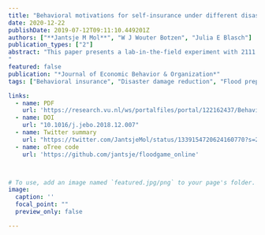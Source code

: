 ```yaml
---
title: "Behavioral motivations for self-insurance under different disaster risk insurance schemes"
date: 2020-12-22
publishDate: 2019-07-12T09:11:10.449201Z
authors: ["**Jantsje M Mol**", "W J Wouter Botzen", "Julia E Blasch"]
publication_types: ["2"]
abstract: "This paper presents a lab-in-the-field experiment with 2111 Dutch homeowners in floodplain areas to examine the impacts of financial incentives and behavioral motivations for self-insurance under different flood insurance schemes. We experimentally varied the insurance type (mandatory public versus voluntary private) and the availability of a premium discount incentive for investing in flood damage mitigation measures. This set-up allowed us to examine the existence of moral hazard, advantageous selection and the behavioral motivations of individual agents who face these different insurance types, without the selection bias that makes a causal inference from survey studies problematic. The main results show that a premium discount can increase investments in self-insurance under both private and public insurance. Moreover, we find no support for moral hazard in our natural disaster insurance market, but we do find a substantial share of cautious people who invest both in private insurance as well as in self-insurance, indicating advantageous selection. The results have implications for the design of insurance schemes to cope with increasing natural disaster risks.
"
featured: false
publication: "*Journal of Economic Behavior & Organization*"
tags: ["Behavioral insurance", "Disaster damage reduction", "Flood preparedness", "Homeowners", "Lab-in-the-field experiment", "Self-insurance"]

links:
  - name: PDF
    url: 'https://research.vu.nl/ws/portalfiles/portal/122162437/Behavioral_motivations_for_selfinsurance_under_different_disaster_risk_insurance_schemes.pdf'  
  - name: DOI
    url: "10.1016/j.jebo.2018.12.007"
  - name: Twitter summary
    url: "https://twitter.com/JantsjeMol/status/1339154720624160770?s=20&t=OfQ1-KtDWLEx2ATTpR1Taw"
  - name: oTree code
    url: 'https://github.com/jantsje/floodgame_online'



# To use, add an image named `featured.jpg/png` to your page's folder. 
image:
  caption: ''
  focal_point: ""
  preview_only: false

---
```


